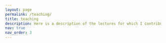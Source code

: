 ```yaml
---
layout: page
permalink: /teaching/
title: teaching
description: Here is a description of the lectures for which I contributed to their creation.
nav: true
nav_order: 3
---
```

